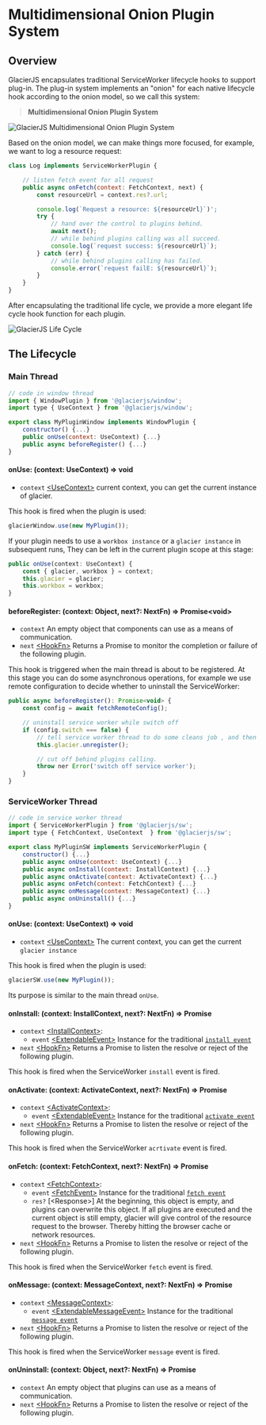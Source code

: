 # Multidimensional Onion Plugin System

## Overview

GlacierJS encapsulates traditional ServiceWorker lifecycle hooks to support plug-in.
The plug-in system implements an "onion" for each native lifecycle hook according to the onion model, so we call this system:

> **Multidimensional Onion Plugin System**

![GlacierJS Multidimensional Onion Plugin System](../../../assets/plugin-system.drawio.png)

Based on the onion model, we can make things more focused, for example, we want to log a resource request:

```javascript
class Log implements ServiceWorkerPlugin {

    // listen fetch event for all request
    public async onFetch(context: FetchContext, next) {
        const resourceUrl = context.res?.url;

        console.log(`Request a resource: ${resourceUrl}`)';
        try {
            // hand over the control to plugins behind.
            await next();
            // while behind plugins calling was all succeed.
            console.log(`request success: ${resourceUrl}`);
        } catch (err) {
            // while behind plugins calling has failed.
            console.error(`request failE: ${resourceUrl}`);
        }
    }
}
```

After encapsulating the traditional life cycle, we provide a more elegant life cycle hook function for each plugin.

![GlacierJS Life Cycle](../../assets/lifecycle.drawio.png)

## The Lifecycle

### Main Thread

```javascript
// code in window thread
import { WindowPlugin } from '@glacierjs/window';
import type { UseContext } from '@glacierjs/window';

export class MyPluginWindow implements WindowPlugin {
    constructor() {...}
    public onUse(context: UseContext) {...}
    public async beforeRegister() {...}
}
```

#### onUse: (context: UseContext) => void

* `context` [\<UseContext\>](https://jerryc8080.github.io/GlacierJS/api/modules/window_src.html#UseContext) current context, you can get the current instance of glacier.

This hook is fired when the plugin is used:
```javascript
glacierWindow.use(new MyPlugin());
```

If your plugin needs to use a `workbox instance` or a `glacier instance` in subsequent runs,
They can be left in the current plugin scope at this stage:
```javascript
public onUse(context: UseContext) {
    const { glacier, workbox } = context;
    this.glacier = glacier;
    this.workbox = workbox;
}
```

#### beforeRegister: (context: Object, next?: NextFn) => Promise\<void\>

* `context`  An empty object that components can use as a means of communication.
* `next` [\<HookFn\>](https://jerryc8080.github.io/GlacierJS/api/modules/core_src.html#NextFn) Returns a Promise to monitor the completion or failure of the following plugin.

This hook is triggered when the main thread is about to be registered.
At this stage you can do some asynchronous operations, for example we use remote configuration to decide whether to uninstall the ServiceWorker:
```javascript
public async beforeRegister(): Promise<void> {
    const config = await fetchRemoteConfig();

    // uninstall service worker while switch off
    if (config.switch === false) {
        // tell service worker thread to do some cleans job , and then uninstall it.
        this.glacier.unregister();

        // cut off behind plugins calling.
        throw ner Error('switch off service worker');
    }
}
```

### ServiceWorker Thread

```javascript
// code in service worker thread
import { ServiceWorkerPlugin } from '@glacierjs/sw';
import type { FetchContext, UseContext  } from '@glacierjs/sw';

export class MyPluginSW implements ServiceWorkerPlugin {
    constructor() {...}
    public async onUse(context: UseContext) {...}
    public async onInstall(context: InstallContext) {...}
    public async onActivate(context: ActivateContext) {...}
    public async onFetch(context: FetchContext) {...}
    public async onMessage(context: MessageContext) {...}
    public async onUninstall() {...}
}
```

#### onUse: (context: UseContext) => void

* `context` [\<UseContext\>](https://jerryc8080.github.io/GlacierJS/api/interfaces/sw_src.UseContext.html) The current context, you can get the current `glacier instance`

This hook is fired when the plugin is used:
```javascript
glacierSW.use(new MyPlugin());
```

Its purpose is similar to the main thread `onUse`.

#### onInstall: (context: InstallContext, next?: NextFn) => Promise<void>

* `context` [\<InstallContext\>](https://jerryc8080.github.io/GlacierJS/api/interfaces/sw_src.InstallContext.html):
    * `event` [\<ExtendableEvent\>](https://developer.mozilla.org/en-US/docs/Web/API/ExtendableEvent) Instance for the traditional [`install event`](https://developer.mozilla.org/en-US/docs/Web/API/ServiceWorkerGlobalScope/install_event)
* `next` [\<HookFn\>](https://jerryc8080.github.io/GlacierJS/api/modules/core_src.html#NextFn) Returns a Promise to listen the resolve or reject of the following plugin.

This hook is fired when the ServiceWorker `install` event is fired.


#### onActivate: (context: ActivateContext, next?: NextFn) => Promise<void>

* `context` [\<ActivateContext\>](https://jerryc8080.github.io/GlacierJS/api/interfaces/sw_src.ActivateContext.html):
    * `event` [\<ExtendableEvent\>](https://developer.mozilla.org/en-US/docs/Web/API/ExtendableEvent) Instance for the traditional [`activate event`](https://developer.mozilla.org/en-US/docs/Web/API/ServiceWorkerGlobalScope/activate_event)
* `next` [\<HookFn\>](https://jerryc8080.github.io/GlacierJS/api/modules/core_src.html#NextFn) Returns a Promise to listen the resolve or reject of the following plugin.

This hook is fired when the ServiceWorker `acrtivate` event is fired.


#### onFetch: (context: FetchContext, next?: NextFn) => Promise<void>

* `context` [\<FetchContext\>](https://jerryc8080.github.io/GlacierJS/api/interfaces/sw_src.FetchContext.html):
    * `event` [\<FetchEvent\>](https://developer.mozilla.org/en-US/docs/Web/API/FetchEvent) Instance for the traditional [`fetch event`](https://developer.mozilla.org/en-US/docs/Web/API/FetchEvent)
    * `res?` [\<Response\>] At the beginning, this object is empty, and plugins can overwrite this object. If all plugins are executed and the current object is still empty, glacier will give control of the resource request to the browser. Thereby hitting the browser cache or network resources.
* `next` [\<HookFn\>](https://jerryc8080.github.io/GlacierJS/api/modules/core_src.html#NextFn) Returns a Promise to listen the resolve or reject of the following plugin.

This hook is fired when the ServiceWorker `fetch` event is fired.


#### onMessage: (context: MessageContext, next?: NextFn) => Promise<void>

* `context` [\<MessageContext\>](https://jerryc8080.github.io/GlacierJS/api/interfaces/sw_src.MessageContext.html):
    * `event` [\<ExtendableMessageEvent\>](https://developer.mozilla.org/en-US/docs/Web/API/ExtendableMessageEvent) Instance for the traditional [`message event`](https://developer.mozilla.org/en-US/docs/Web/API/ServiceWorkerGlobalScope/message_event)
* `next` [\<HookFn\>](https://jerryc8080.github.io/GlacierJS/api/modules/core_src.html#NextFn) Returns a Promise to listen the resolve or reject of the following plugin.

This hook is fired when the ServiceWorker `message` event is fired.



#### onUninstall: (context: Object, next?: NextFn) => Promise<void>

* `context` An empty object that plugins can use as a means of communication.
* `next` [\<HookFn\>](https://jerryc8080.github.io/GlacierJS/api/modules/core_src.html#NextFn) Returns a Promise to listen the resolve or reject of the following plugin.
